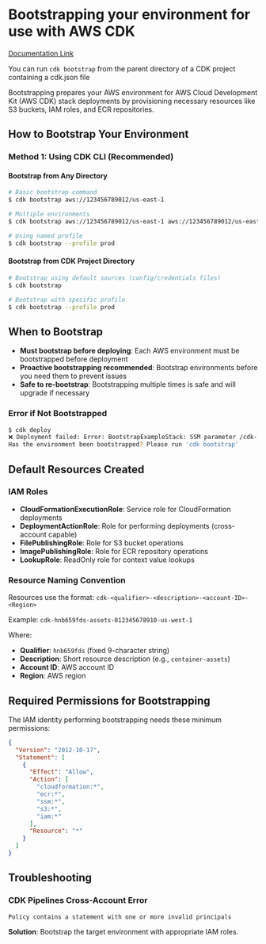 # Bootstrapping your environment for use with AWS CDK

[Documentation Link](https://docs.aws.amazon.com/cdk/v2/guide/bootstrapping-env.html)

You can run `cdk bootstrap` from the parent directory of a CDK project containing a cdk.json file

Bootstrapping prepares your AWS environment for AWS Cloud Development Kit (AWS CDK) stack deployments by provisioning necessary resources like S3 buckets, IAM roles, and ECR repositories.

## How to Bootstrap Your Environment

### Method 1: Using CDK CLI (Recommended)

#### Bootstrap from Any Directory
```bash
# Basic bootstrap command
$ cdk bootstrap aws://123456789012/us-east-1

# Multiple environments
$ cdk bootstrap aws://123456789012/us-east-1 aws://123456789012/us-east-2

# Using named profile
$ cdk bootstrap --profile prod
```

#### Bootstrap from CDK Project Directory
```bash
# Bootstrap using default sources (config/credentials files)
$ cdk bootstrap

# Bootstrap with specific profile
$ cdk bootstrap --profile prod
```

## When to Bootstrap

- **Must bootstrap before deploying**: Each AWS environment must be bootstrapped before deployment
- **Proactive bootstrapping recommended**: Bootstrap environments before you need them to prevent issues
- **Safe to re-bootstrap**: Bootstrapping multiple times is safe and will upgrade if necessary

### Error if Not Bootstrapped
```bash
$ cdk deploy
❌ Deployment failed: Error: BootstrapExampleStack: SSM parameter /cdk-bootstrap/hnb659fds/version not found. 
Has the environment been bootstrapped? Please run 'cdk bootstrap'
```

## Default Resources Created

### IAM Roles
- **CloudFormationExecutionRole**: Service role for CloudFormation deployments
- **DeploymentActionRole**: Role for performing deployments (cross-account capable)
- **FilePublishingRole**: Role for S3 bucket operations
- **ImagePublishingRole**: Role for ECR repository operations  
- **LookupRole**: ReadOnly role for context value lookups

### Resource Naming Convention
Resources use the format: `cdk-<qualifier>-<description>-<account-ID>-<Region>`

Example: `cdk-hnb659fds-assets-012345678910-us-west-1`

Where:
- **Qualifier**: `hnb659fds` (fixed 9-character string)
- **Description**: Short resource description (e.g., `container-assets`)
- **Account ID**: AWS account ID
- **Region**: AWS region

## Required Permissions for Bootstrapping

The IAM identity performing bootstrapping needs these minimum permissions:

```json
{
  "Version": "2012-10-17",
  "Statement": [
    {
      "Effect": "Allow",
      "Action": [
        "cloudformation:*",
        "ecr:*",
        "ssm:*",
        "s3:*",
        "iam:*"
      ],
      "Resource": "*"
    }
  ]
}
```

## Troubleshooting

### CDK Pipelines Cross-Account Error
```
Policy contains a statement with one or more invalid principals
```
**Solution**: Bootstrap the target environment with appropriate IAM roles.